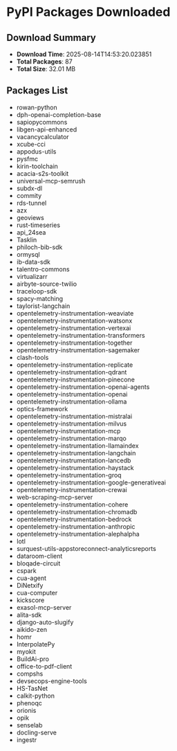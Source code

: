 # PyPI Packages Downloaded

## Download Summary
- **Download Time**: 2025-08-14T14:53:20.023851
- **Total Packages**: 87
- **Total Size**: 32.01 MB

## Packages List
- rowan-python
- dph-openai-completion-base
- sapiopycommons
- libgen-api-enhanced
- vacancycalculator
- xcube-cci
- appodus-utils
- pysfmc
- kirin-toolchain
- acacia-s2s-toolkit
- universal-mcp-semrush
- subdx-dl
- commity
- rds-tunnel
- azx
- geoviews
- rust-timeseries
- api_24sea
- Tasklin
- philoch-bib-sdk
- ormysql
- ib-data-sdk
- talentro-commons
- virtualizarr
- airbyte-source-twilio
- traceloop-sdk
- spacy-matching
- taylorist-langchain
- opentelemetry-instrumentation-weaviate
- opentelemetry-instrumentation-watsonx
- opentelemetry-instrumentation-vertexai
- opentelemetry-instrumentation-transformers
- opentelemetry-instrumentation-together
- opentelemetry-instrumentation-sagemaker
- clash-tools
- opentelemetry-instrumentation-replicate
- opentelemetry-instrumentation-qdrant
- opentelemetry-instrumentation-pinecone
- opentelemetry-instrumentation-openai-agents
- opentelemetry-instrumentation-openai
- opentelemetry-instrumentation-ollama
- optics-framework
- opentelemetry-instrumentation-mistralai
- opentelemetry-instrumentation-milvus
- opentelemetry-instrumentation-mcp
- opentelemetry-instrumentation-marqo
- opentelemetry-instrumentation-llamaindex
- opentelemetry-instrumentation-langchain
- opentelemetry-instrumentation-lancedb
- opentelemetry-instrumentation-haystack
- opentelemetry-instrumentation-groq
- opentelemetry-instrumentation-google-generativeai
- opentelemetry-instrumentation-crewai
- web-scraping-mcp-server
- opentelemetry-instrumentation-cohere
- opentelemetry-instrumentation-chromadb
- opentelemetry-instrumentation-bedrock
- opentelemetry-instrumentation-anthropic
- opentelemetry-instrumentation-alephalpha
- lotl
- surquest-utils-appstoreconnect-analyticsreports
- dataroom-client
- bloqade-circuit
- cspark
- cua-agent
- DiNetxify
- cua-computer
- kickscore
- exasol-mcp-server
- alita-sdk
- django-auto-slugify
- aikido-zen
- homr
- InterpolatePy
- myokit
- BuildAi-pro
- office-to-pdf-client
- compshs
- devsecops-engine-tools
- HS-TasNet
- calkit-python
- phenoqc
- orionis
- opik
- senselab
- docling-serve
- ingestr
